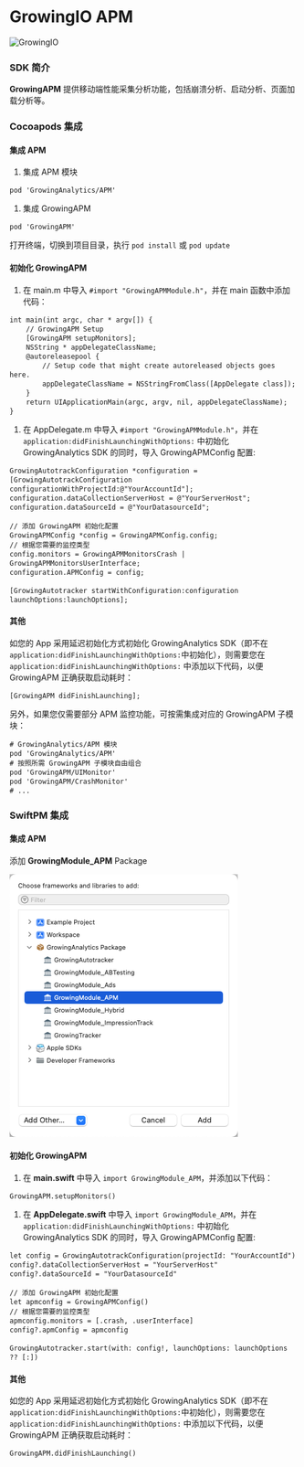 GrowingIO APM
======
![GrowingIO](https://www.growingio.com/vassets/images/home_v3/gio-logo-primary.svg)

### SDK 简介

**GrowingAPM** 提供移动端性能采集分析功能，包括崩溃分析、启动分析、页面加载分析等。



### Cocoapods 集成

#### 集成 APM

1. 集成 APM 模块

```
pod 'GrowingAnalytics/APM'
```

1. 集成 GrowingAPM

```
pod 'GrowingAPM'
```

打开终端，切换到项目目录，执行 `pod install` 或 `pod update`

#### 初始化 GrowingAPM

1. 在 main.m 中导入 `#import "GrowingAPMModule.h"`，并在 main 函数中添加代码：

```
int main(int argc, char * argv[]) {
    // GrowingAPM Setup
    [GrowingAPM setupMonitors];
    NSString * appDelegateClassName;
    @autoreleasepool {
        // Setup code that might create autoreleased objects goes here.
        appDelegateClassName = NSStringFromClass([AppDelegate class]);
    }
    return UIApplicationMain(argc, argv, nil, appDelegateClassName);
}
```

1. 在 AppDelegate.m 中导入 `#import "GrowingAPMModule.h"`，并在 `application:didFinishLaunchingWithOptions:` 中初始化 GrowingAnalytics SDK 的同时，导入 GrowingAPMConfig 配置:

```
GrowingAutotrackConfiguration *configuration = [GrowingAutotrackConfiguration configurationWithProjectId:@"YourAccountId"];
configuration.dataCollectionServerHost = @"YourServerHost";
configuration.dataSourceId = @"YourDatasourceId";

// 添加 GrowingAPM 初始化配置
GrowingAPMConfig *config = GrowingAPMConfig.config;
// 根据您需要的监控类型
config.monitors = GrowingAPMMonitorsCrash | GrowingAPMMonitorsUserInterface;
configuration.APMConfig = config;

[GrowingAutotracker startWithConfiguration:configuration launchOptions:launchOptions];
```

#### 其他

如您的 App 采用延迟初始化方式初始化 GrowingAnalytics SDK（即不在 `application:didFinishLaunchingWithOptions:`中初始化），则需要您在 `application:didFinishLaunchingWithOptions:` 中添加以下代码，以便 GrowingAPM 正确获取启动耗时：

```
[GrowingAPM didFinishLaunching];
```

另外，如果您仅需要部分 APM 监控功能，可按需集成对应的 GrowingAPM 子模块：

```
# GrowingAnalytics/APM 模块
pod 'GrowingAnalytics/APM'
# 按照所需 GrowingAPM 子模块自由组合
pod 'GrowingAPM/UIMonitor'
pod 'GrowingAPM/CrashMonitor'
# ...
```



### SwiftPM 集成

#### 集成 APM

添加 **GrowingModule_APM** Package

![img](./Resources/spm_select_apm.png)

#### 初始化 GrowingAPM

1. 在 **main.swift** 中导入 `import GrowingModule_APM`，并添加以下代码：

```
GrowingAPM.setupMonitors()
```

1. 在 **AppDelegate.swift** 中导入 `import GrowingModule_APM`，并在 `application:didFinishLaunchingWithOptions:` 中初始化 GrowingAnalytics SDK 的同时，导入 GrowingAPMConfig 配置:

```
let config = GrowingAutotrackConfiguration(projectId: "YourAccountId")
config?.dataCollectionServerHost = "YourServerHost"
config?.dataSourceId = "YourDatasourceId"

// 添加 GrowingAPM 初始化配置
let apmconfig = GrowingAPMConfig()
// 根据您需要的监控类型
apmconfig.monitors = [.crash, .userInterface]
config?.apmConfig = apmconfig

GrowingAutotracker.start(with: config!, launchOptions: launchOptions ?? [:])
```

#### 其他

如您的 App 采用延迟初始化方式初始化 GrowingAnalytics SDK（即不在 `application:didFinishLaunchingWithOptions:`中初始化），则需要您在 `application:didFinishLaunchingWithOptions:` 中添加以下代码，以便 GrowingAPM 正确获取启动耗时：

```
GrowingAPM.didFinishLaunching()
```
